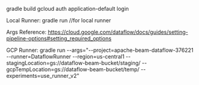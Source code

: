 gradle build
gcloud auth application-default login

Local Runner:
gradle run //for local runner

Args Reference: https://cloud.google.com/dataflow/docs/guides/setting-pipeline-options#setting_required_options

GCP Runner:
gradle run --args="--project=apache-beam-dataflow-376221 --runner=DataflowRunner --region=us-central1 --stagingLocation=gs://dataflow-beam-bucket/staging/ --gcpTempLocation=gs://dataflow-beam-bucket/temp/ --experiments=use_runner_v2"
